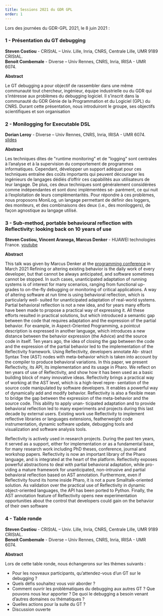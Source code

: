 ```yaml
---
title: Sessions 2021 du GDR GPL
order: 1
---
```

Lors des journées du GDR-GPL 2021, le 8 juin 2021 :

### 1 - Présentation du GT debugging

**Steven Costiou** - CRIStAL – Univ. Lille, Inria, CNRS, Centrale Lille, UMR 9189 CRIStAL.<br>
**Benoit Combemale** - Diverse – Univ Rennes, CNRS, Inria, IRISA - UMR 6074.

**Abstract**

Le GT debugging a pour objectif de rassembler dans une même communauté tout chercheur,
ingénieur, équipe industrielle ou du GDR qui s’intéresse aux problèmes du debugging logiciel.
Il s’inscrit dans la communauté du GDR Génie de la Programmation et du Logiciel (GPL) du
CNRS. Durant cette présentation, nous introduiront le groupe, ses objectifs scientifiques et son
organisation

### 2 - Monilogging for Executable DSL

**Dorian Leroy** - Diverse – Univ Rennes, CNRS, Inria, IRISA - UMR 6074.
[slides](https://files-debugging.inria.fr/GDR-GPL/15-06-2021/Monilogging-Executable-DSLs.pdf)
 
**Abstract**

Les techniques dites de "runtime monitoring" et de "logging" sont centrales à l’analyse et à la
supervision du comportement de programmes informatiques. Cependant, développer un support
adéquat pour ces techniques entraîne des coûts importants qui peuvent décourager les ingénieurs
de langages dédiés d’offrir ces capabilités aux utilisateurs de leur langage. De plus, ces deux
techniques sont généralement considérées comme indépendantes et sont donc implémentées sé-
parément, ce qui nuit à l’exploitation de leurs complémentarités. Pour répondre à ces problèmes,
nous proposons MoniLog, un langage permettant de définir des loggers, des moniteurs, et des
combinaisons des deux (i.e., des moniloggers), de façon agnostique au langage utilisé.


### 3 - Sub-method, portable behavioural reflection with Reflectivity: looking back on 10 years of use
**Steven Costiou, Vincent Aranega, Marcus Denker** - HUAWEI technologies France.
[youtube](https://www.youtube.com/watch?v=bJO4tAiIwng)

**Abstract**

This talk was given by Marcus Denker at the  [programming conference](https://2021.programming-conference.org/details/programming-2021-papers/5/Sub-method-partial-behavioral-reflection-with-Reflectivity-Looking-back-on-10-years) 
in March 2021 Refining or altering existing behavior is the daily work of every developer, but that cannot be
always anticipated, and software sometimes cannot be stopped. In such cases, unanticipated
adaptation of running systems is of interest for many scenarios, ranging from functional up-
grades to on-the-fly debugging or monitoring of critical applications.
A way of altering software at run time is using behavioral reflection, which is particularly well-
suited for unanticipated adaptation of real-world systems. Partial behavioral reflection is not a
new idea, and for years many efforts have been made to propose a practical way of expressing
it. All these efforts resulted in practical solutions, but which introduced a semantic gap between
the code that requires adaptation and the expression of the partial behavior. For example, in
Aspect-Oriented Programming, a pointcut description is expressed in another language, which
introduces a new distance between the behavior expression (the Advice) and the source code in
itself.
Ten years ago, the idea of closing the gap between the code and the expression of the partial
behavior led to the implementation of the Reflectivity framework. Using Reflectivity, developers
annotate Ab- stract Syntax Tree (AST) nodes with meta-behavior which is taken into account
by the compiler to produce behavioral variations. In this paper, we present Reflectivity, its API,
its implementation and its usage in Pharo. We reflect on ten years of use of Reflectivity, and
show how it has been used as a basic building block of many innovative ideas.
Reflectivity brings a practical way of working at the AST level, which is a high-level repre-
sentation of the source code manipulated by software developers. It enables a powerful way of
dynamically add and modify behavior. Reflectivity is also a flexible mean to bridge the gap
between the expression of the meta-behavior and the source code. This ability to apply unan-
ticipated adaptation and to provide behavioral reflection led to many experiments and projects
during this last decade by external users. Existing work use Reflectivity to implement reflective
libraries or languages extensions, featherweight code instrumentation, dynamic software update,
debugging tools and visualization and software analysis tools.

Reflectivity is actively used in research projects. During the past ten years, it served as a
support, either for implementation or as a fundamental base, for many research work including
PhD theses, conference, journal and workshop papers. Reflectivity is now an important library
of the Pharo language, and is integrated at the heart of the platform.
Reflectivity exposes powerful abstractions to deal with partial behavioral adaptation, while pro-
viding a mature framework for unanticipated, non-intrusive and partial behavioral reflection
based on AST annotation. Furthermore, even if Reflectivity found its home inside Pharo, it
is not a pure Smalltalk-oriented solution. As validation over the practical use of Reflectivity
in dynamic object-oriented languages, the API has been ported to Python. Finally, the AST
annotation feature of Reflectivity opens new experimentation opportunities about the control
that developers could gain on the behavior of their own software


### 4 - Table ronde

**Steven Costiou** - CRIStAL – Univ. Lille, Inria, CNRS, Centrale Lille, UMR 9189 CRIStAL.<br>
**Benoit Combemale** - Diverse – Univ Rennes, CNRS, Inria, IRISA - UMR 6074.

**Abstract**

Lors de cette table ronde, nous échangerons sur les thèmes suivants :
- Pour les nouveaux participants, qu’attendez-vous d’un GT sur le debugging ?
- Quels défis souhaitez vous voir aborder ?
- Comment ouvrir les problématiques du debugging aux autres GT ? Que pouvons nous leur
apporter ? De quoi le debugging a besoin venant d’autres domaines ou thématiques ?
- Quelles actions pour la suite du GT ?
- Discussion ouverte